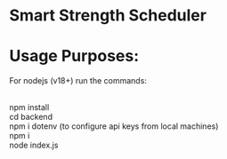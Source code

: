 # Smart Strength Scheduler 

# Usage Purposes:
For nodejs (v18+)
run the commands:

<br>npm install
<br>cd backend
<br>npm i dotenv (to configure api keys from local machines)
<br>npm i
<br>node index.js


